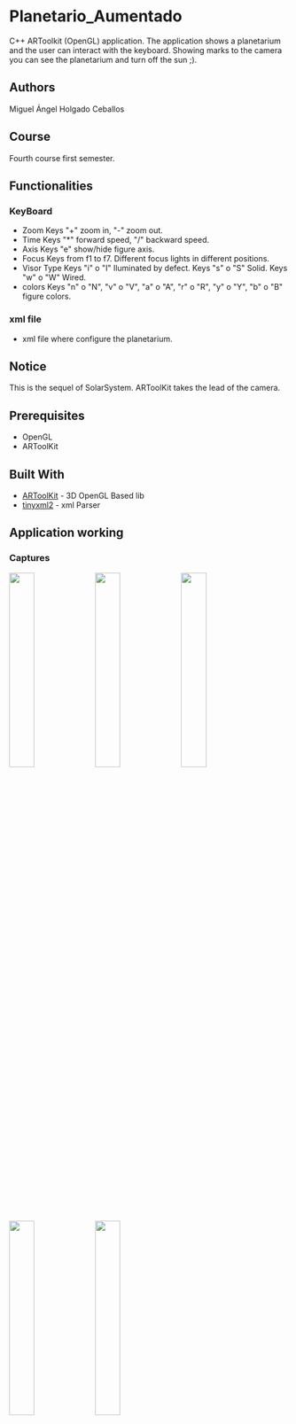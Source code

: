 # Planetario_Aumentado

C++ ARToolkit (OpenGL) application. The application shows a planetarium and the user can interact with the keyboard. Showing marks to the camera you can see the planetarium and turn off the sun ;).

## Authors

Miguel Ángel Holgado Ceballos

## Course

Fourth course first semester.

## Functionalities

### KeyBoard

* Zoom
Keys "+" zoom in, "-" zoom out.
* Time
Keys "*" forward speed, "/" backward speed.
* Axis
Keys "e" show/hide figure axis.
* Focus
Keys from f1 to f7. Different focus lights in different positions.
* Visor Type
Keys "i" o "I" Iluminated by defect.
Keys "s" o "S" Solid.
Keys "w" o "W" Wired.
* colors
Keys "n" o "N", "v" o "V", "a" o "A", "r" o "R", "y" o "Y", "b" o "B" figure colors.

### xml file

* xml file where configure the planetarium.

## Notice

This is the sequel of SolarSystem. ARToolKit takes the lead of the camera.

## Prerequisites

* OpenGL
* ARToolKit

## Built With

* [ARToolKit](https://www.hitl.washington.edu/artoolkit/) - 3D OpenGL Based lib
* [tinyxml2](http://www.grinninglizard.com/tinyxml2/) - xml Parser

## Application working

### Captures

<img src="https://cloud.githubusercontent.com/assets/13255003/24083921/d6f22efa-0ce0-11e7-8cf9-337bfcc9d22f.png" width="30%"></img>
<img src="https://cloud.githubusercontent.com/assets/13255003/24083922/d6f41e2c-0ce0-11e7-882a-a80b2948127c.png" width="30%"></img>
<img src="https://cloud.githubusercontent.com/assets/13255003/24083923/d6f7f786-0ce0-11e7-9ef5-1bcf10ac2edd.png" width="30%"></img>
<img src="https://cloud.githubusercontent.com/assets/13255003/24083924/d6fbdc70-0ce0-11e7-9b7e-d9ac8b44a04f.png" width="30%"></img>
<img src="https://cloud.githubusercontent.com/assets/13255003/24083925/d70deb86-0ce0-11e7-9178-50a9a3e32a89.png" width="30%"></img> 
